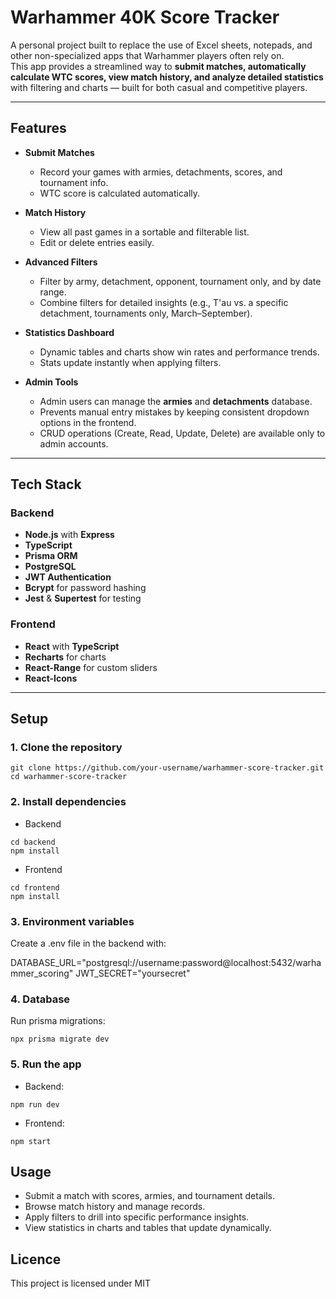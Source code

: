 # Warhammer 40K Score Tracker

A personal project built to replace the use of Excel sheets, notepads, and other non-specialized apps that Warhammer players often rely on.  
This app provides a streamlined way to **submit matches, automatically calculate WTC scores, view match history, and analyze detailed statistics** with filtering and charts — built for both casual and competitive players.  

---

## Features

- **Submit Matches**  
  - Record your games with armies, detachments, scores, and tournament info.  
  - WTC score is calculated automatically.  

- **Match History**  
  - View all past games in a sortable and filterable list.  
  - Edit or delete entries easily.  

- **Advanced Filters**  
  - Filter by army, detachment, opponent, tournament only, and by date range.  
  - Combine filters for detailed insights (e.g., T'au vs. a specific detachment, tournaments only, March–September).  

- **Statistics Dashboard**  
  - Dynamic tables and charts show win rates and performance trends.  
  - Stats update instantly when applying filters.
 
- **Admin Tools**  
  - Admin users can manage the **armies** and **detachments** database.  
  - Prevents manual entry mistakes by keeping consistent dropdown options in the frontend.  
  - CRUD operations (Create, Read, Update, Delete) are available only to admin accounts.  

---

## Tech Stack

### Backend
- **Node.js** with **Express**
- **TypeScript**
- **Prisma ORM**
- **PostgreSQL**
- **JWT Authentication**
- **Bcrypt** for password hashing
- **Jest** & **Supertest** for testing

### Frontend
- **React** with **TypeScript**
- **Recharts** for charts
- **React-Range** for custom sliders
- **React-Icons**

---

## Setup

### 1. Clone the repository

```
git clone https://github.com/your-username/warhammer-score-tracker.git
cd warhammer-score-tracker
```

### 2. Install dependencies

- Backend
```
cd backend
npm install
```
- Frontend
```
cd frontend
npm install
```

### 3. Environment variables

Create a .env file in the backend with:

DATABASE_URL="postgresql://username:password@localhost:5432/warhammer_scoring"
JWT_SECRET="yoursecret"

### 4. Database

Run prisma migrations:
```
npx prisma migrate dev
```

### 5. Run the app

- Backend:
```
npm run dev
```
- Frontend: 
```
npm start
```

## Usage

- Submit a match with scores, armies, and tournament details.
- Browse match history and manage records.
- Apply filters to drill into specific performance insights.
- View statistics in charts and tables that update dynamically.

## Licence

This project is licensed under MIT


































